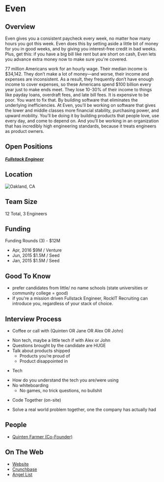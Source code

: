 # Even
## Overview
Even gives you a consistent paycheck every week, no matter how many hours you got this week. Even does this by setting aside a little bit of money for you in good weeks, and by giving you interest-free credit in bad weeks. Plus, get this: if you have a big bill like rent but are short on cash, Even lets you advance extra money now to make sure you're covered.

77 million Americans work for an hourly wage. Their median income is $34,142. They don’t make a lot of money—and worse, their income and expenses are inconsistent. As a result, they frequently don’t have enough income to cover expenses, so these Americans spend $100 billion every year just to make ends meet. They lose 10-30% of their income to things like payday loans, overdraft fees, and late bill fees. It is expensive to be poor.
You want to fix that. By building software that eliminates the underlying inefficiencies. At Even, you’ll be working on software that gives the lower and middle classes more financial stability, purchasing power, and upward mobility. You’ll be doing it by building products that people love, use every day, and come to depend on. And you’ll be working in an organization that has incredibly high engineering standards, because it treats engineers as product owners.

## Open Positions
##### [Fullstack Engineer](fullstack-engineer.md)

## Location
![Oakland, CA](https://maps.googleapis.com/maps/api/staticmap?center=Oakland,+CA&zoom=13&scale=false&size=600x300&maptype=roadmap&format=png&visual_refresh=true)  

## Team Size
12 Total, 3 Engineers

## Funding
Funding Rounds (3) - $12M
+ Apr, 2016	$9M / Venture
+ Jun, 2015	$1.5M / Seed
+ Jan, 2015	$1.5M / Seed

## Good To Know
+ prefer candidates from little/ no name schools (state universities or community college = good)
+ if you're a mission driven Fullstack Engineer, RockIT Recruiting can introduce you, regardless of your stack of choice.

## Interview Process
+ Coffee or call with (Quinten OR Jane OR Alex OR John)
 - Non tech, maybe a little tech if with Alex or John
 - Questions brought by the candidate are HUGE
 - Talk about products shipped
   - Products you’re proud of
   - Product disappointed in
+ Tech
 - How do you understand the tech you are/were using
 - No whiteboarding
   - No games, no trick questions, no bullshit
+ Code Together (on-site)
 - Solve a real world problem together, one the company has actually had

## People
+ [Quinten Farmer (Co-Founder)](https://www.linkedin.com/in/quintendf)

## On The Web
+ [Website](http://www.even.com/)
+ [Crunchbase](https://www.crunchbase.com/organization/even-responsible-finance#/entity)
+ [Angel List](https://angel.co/even)
